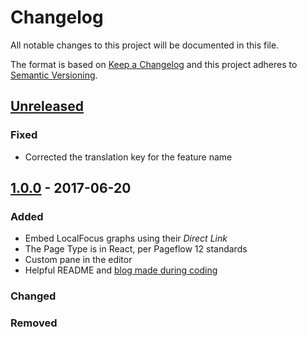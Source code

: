 # Changelog
All notable changes to this project will be documented in this file.

The format is based on [Keep a Changelog](http://keepachangelog.com/en/1.0.0/)
and this project adheres to [Semantic Versioning](http://semver.org/spec/v2.0.0.html).

## [Unreleased]
### Fixed
- Corrected the translation key for the feature name

## [1.0.0] - 2017-06-20
### Added
- Embed LocalFocus graphs using their _Direct Link_
- The Page Type is in React, per Pageflow 12 standards
- Custom pane in the editor
- Helpful README and [blog made during coding](https://www.spacebabies.nl/portfolio/lets-build-something-new/)

### Changed

### Removed



[Unreleased]: https://github.com/olivierlacan/keep-a-changelog/compare/v1.0.0...HEAD
[1.0.0]: https://github.com/olivierlacan/keep-a-changelog/compare/init...v1.0.0
